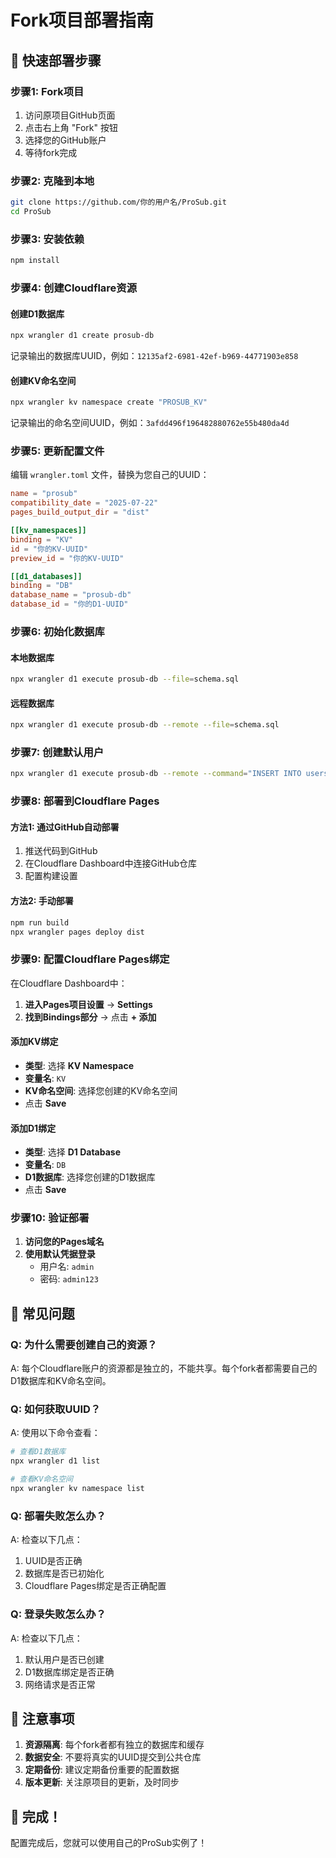 # Fork项目部署指南

## 🚀 快速部署步骤

### **步骤1: Fork项目**
1. 访问原项目GitHub页面
2. 点击右上角 "Fork" 按钮
3. 选择您的GitHub账户
4. 等待fork完成

### **步骤2: 克隆到本地**
```bash
git clone https://github.com/你的用户名/ProSub.git
cd ProSub
```

### **步骤3: 安装依赖**
```bash
npm install
```

### **步骤4: 创建Cloudflare资源**

#### **创建D1数据库**
```bash
npx wrangler d1 create prosub-db
```
记录输出的数据库UUID，例如：`12135af2-6981-42ef-b969-44771903e858`

#### **创建KV命名空间**
```bash
npx wrangler kv namespace create "PROSUB_KV"
```
记录输出的命名空间UUID，例如：`3afdd496f196482880762e55b480da4d`

### **步骤5: 更新配置文件**

编辑 `wrangler.toml` 文件，替换为您自己的UUID：

```toml
name = "prosub"
compatibility_date = "2025-07-22"
pages_build_output_dir = "dist"

[[kv_namespaces]]
binding = "KV"
id = "你的KV-UUID"
preview_id = "你的KV-UUID"

[[d1_databases]]
binding = "DB"
database_name = "prosub-db"
database_id = "你的D1-UUID"
```

### **步骤6: 初始化数据库**

#### **本地数据库**
```bash
npx wrangler d1 execute prosub-db --file=schema.sql
```

#### **远程数据库**
```bash
npx wrangler d1 execute prosub-db --remote --file=schema.sql
```

### **步骤7: 创建默认用户**
```bash
npx wrangler d1 execute prosub-db --remote --command="INSERT INTO users (id, username, password, role, created_at, updated_at) VALUES ('admin', 'admin', 'admin123', 'admin', datetime('now'), datetime('now'));"
```

### **步骤8: 部署到Cloudflare Pages**

#### **方法1: 通过GitHub自动部署**
1. 推送代码到GitHub
2. 在Cloudflare Dashboard中连接GitHub仓库
3. 配置构建设置

#### **方法2: 手动部署**
```bash
npm run build
npx wrangler pages deploy dist
```

### **步骤9: 配置Cloudflare Pages绑定**

在Cloudflare Dashboard中：

1. **进入Pages项目设置** → **Settings**
2. **找到Bindings部分** → 点击 **+ 添加**

#### **添加KV绑定**
- **类型**: 选择 **KV Namespace**
- **变量名**: `KV`
- **KV命名空间**: 选择您创建的KV命名空间
- 点击 **Save**

#### **添加D1绑定**
- **类型**: 选择 **D1 Database**
- **变量名**: `DB`
- **D1数据库**: 选择您创建的D1数据库
- 点击 **Save**

### **步骤10: 验证部署**

1. **访问您的Pages域名**
2. **使用默认凭据登录**
   - 用户名: `admin`
   - 密码: `admin123`

## 🔧 常见问题

### **Q: 为什么需要创建自己的资源？**
A: 每个Cloudflare账户的资源都是独立的，不能共享。每个fork者都需要自己的D1数据库和KV命名空间。

### **Q: 如何获取UUID？**
A: 使用以下命令查看：
```bash
# 查看D1数据库
npx wrangler d1 list

# 查看KV命名空间
npx wrangler kv namespace list
```

### **Q: 部署失败怎么办？**
A: 检查以下几点：
1. UUID是否正确
2. 数据库是否已初始化
3. Cloudflare Pages绑定是否正确配置

### **Q: 登录失败怎么办？**
A: 检查以下几点：
1. 默认用户是否已创建
2. D1数据库绑定是否正确
3. 网络请求是否正常

## 📝 注意事项

1. **资源隔离**: 每个fork者都有独立的数据库和缓存
2. **数据安全**: 不要将真实的UUID提交到公共仓库
3. **定期备份**: 建议定期备份重要的配置数据
4. **版本更新**: 关注原项目的更新，及时同步

## 🎉 完成！

配置完成后，您就可以使用自己的ProSub实例了！ 